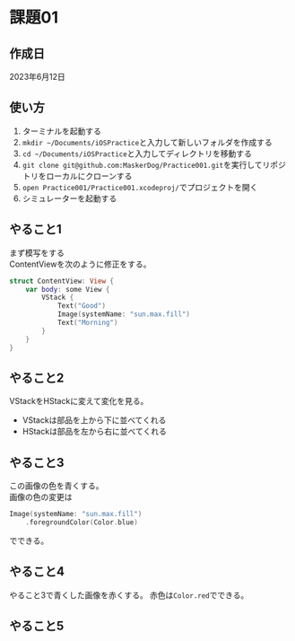 #  課題01

## 作成日
2023年6月12日

## 使い方
1. ターミナルを起動する
1. `mkdir ~/Documents/iOSPractice`と入力して新しいフォルダを作成する
1. `cd ~/Documents/iOSPractice`と入力してディレクトリを移動する
1. `git clone git@github.com:MaskerDog/Practice001.git`を実行してリポジトリをローカルにクローンする
1. `open Practice001/Practice001.xcodeproj/`でプロジェクトを開く
1. シミュレーターを起動する

## やること1

まず模写をする  
ContentViewを次のように修正をする。

```Swift
struct ContentView: View {
    var body: some View {
        VStack {
            Text("Good")
            Image(systemName: "sun.max.fill")
            Text("Morning")
        }
    }
}
```

## やること2

VStackをHStackに変えて変化を見る。
* VStackは部品を上から下に並べてくれる
* HStackは部品を左から右に並べてくれる

## やること3

この画像の色を青くする。  
画像の色の変更は  

```Swift
Image(systemName: "sun.max.fill")
    .foregroundColor(Color.blue)
```

でできる。

## やること4

やること3で青くした画像を赤くする。
赤色は`Color.red`でできる。

## やること5

